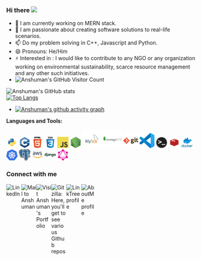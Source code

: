  ### Hi there <img src="https://github.com/TheDudeThatCode/TheDudeThatCode/blob/master/Assets/Hi.gif" width="20px">&nbsp;

 - 🔭 I am currently working on MERN stack.
 - 🌱 I am passionate about creating software solutions to real-life scenarios.
 - 📫 Do my problem solving in C++, Javascript and Python.
 - 😄 Pronouns: He/Him
 - ⚡ Interested in : I would like to contribute to any NGO or any organization working on environmental sustainability, scarce resource management and any other such initiatives.
 - <img src="https://komarev.com/ghpvc/?username=Anshumanformal&color=green" alt="Anshuman's GitHub Visitor Count"/>
 
![Anshuman's GitHub stats](https://github-readme-stats.vercel.app/api?username=Anshumanformal&show_icons=true&count_private=true&theme=jolly&include_all_commits=true&hide_title=true)
<br />
[![Top Langs](https://github-readme-stats.vercel.app/api/top-langs/?username=Anshumanformal&layout=compact&theme=omni&card_width=445)](https://github.com/Anshumanformal)
<br >

<!--
**Anshumanformal/Anshumanformal** is a ✨ _special_ ✨ repository because its `README.md` (this file) appears on your GitHub profile.

Here are some ideas to get you started:

### - 🔭 I’m currently working on MEAN stack technology
### - 🌱 I’m currently learning React
- 👯 I’m looking to collaborate on Frontend/Backend projects
- 🤔 I’m looking for help with ReactJS/any Frontend stack
<!-- - 💬 Ask me about  -->
<!-- - 📫 How to reach me: ... -->

- [![Anshuman's github activity graph](https://activity-graph.herokuapp.com/graph?username=Anshumanformal&theme=xcode)](https://git.io/Anshumanformal)

**Languages and Tools:**  

<code><img title="Python" height="30" src="https://raw.githubusercontent.com/github/explore/80688e429a7d4ef2fca1e82350fe8e3517d3494d/topics/python/python.png"></code>
<code><img title="C++" height="30" src="https://raw.githubusercontent.com/github/explore/80688e429a7d4ef2fca1e82350fe8e3517d3494d/topics/cpp/cpp.png"></code>
<code><img title="HTML" height="30" src="https://raw.githubusercontent.com/github/explore/80688e429a7d4ef2fca1e82350fe8e3517d3494d/topics/html/html.png"></code>
<code><img title="CSS" height="30" src="https://raw.githubusercontent.com/github/explore/5c058a388828bb5fde0bcafd4bc867b5bb3f26f3/topics/css/css.png"></code>
<code><img title="JavaScript" height="30" src="https://raw.githubusercontent.com/github/explore/80688e429a7d4ef2fca1e82350fe8e3517d3494d/topics/javascript/javascript.png"></code>
<code><img title="NodeJS" height="30" src="https://raw.githubusercontent.com/github/explore/80688e429a7d4ef2fca1e82350fe8e3517d3494d/topics/nodejs/nodejs.png"></code>
<code><img title="MySQL" height="50" src="https://raw.githubusercontent.com/github/explore/80688e429a7d4ef2fca1e82350fe8e3517d3494d/topics/mysql/mysql.png"></code>
<code><img title="MongoDB" height="50" src="https://raw.githubusercontent.com/github/explore/80688e429a7d4ef2fca1e82350fe8e3517d3494d/topics/mongodb/mongodb.png"></code>
<code><img title="Git" height="40" src="https://raw.githubusercontent.com/github/explore/80688e429a7d4ef2fca1e82350fe8e3517d3494d/topics/git/git.png"></code>
<code><img title="VSCode" height="40" src="https://raw.githubusercontent.com/github/explore/80688e429a7d4ef2fca1e82350fe8e3517d3494d/topics/visual-studio-code/visual-studio-code.png"></code>
<code><img title="Terminal" height="30" src="https://raw.githubusercontent.com/github/explore/80688e429a7d4ef2fca1e82350fe8e3517d3494d/topics/terminal/terminal.png"></code>
<code><img title="Redis" height="30" src="https://raw.githubusercontent.com/github/explore/80688e429a7d4ef2fca1e82350fe8e3517d3494d/topics/redis/redis.png"></code>
<code><img title="Docker" height="30" src="https://raw.githubusercontent.com/github/explore/80688e429a7d4ef2fca1e82350fe8e3517d3494d/topics/docker/docker.png"></code>
<code><img title="Kubernetes" height="30" src="https://raw.githubusercontent.com/github/explore/80688e429a7d4ef2fca1e82350fe8e3517d3494d/topics/kubernetes/kubernetes.png"></code>
<code><img title="PostgreSQL" height="30" src="https://raw.githubusercontent.com/github/explore/80688e429a7d4ef2fca1e82350fe8e3517d3494d/topics/postgresql/postgresql.png"></code>
<code><img title="AWS" height="30" src="https://raw.githubusercontent.com/github/explore/80688e429a7d4ef2fca1e82350fe8e3517d3494d/topics/aws/aws.png"></code>
<code><img title="Django" height="30" src="https://raw.githubusercontent.com/github/explore/80688e429a7d4ef2fca1e82350fe8e3517d3494d/topics/django/django.png"></code>
<code><img title="GraphQL" height="30" src="https://raw.githubusercontent.com/github/explore/80688e429a7d4ef2fca1e82350fe8e3517d3494d/topics/graphql/graphql.png"></code>

### Connect with me

[<img title="LinkedIn" align="left" width="40px" src="https://img.icons8.com/fluent/48/000000/linkedin.png" />](https://www.linkedin.com/in/anshuman-ranjan-formal)
[<img title="Mail to Anshuman" align="left" width="40px" src="https://img.icons8.com/fluent/48/000000/gmail--v2.png" />](mailto:anshumanformal@gmail.com)
[<img title="Visit Anshuman's Portfolio" align="left" width="40px" src="https://img.icons8.com/fluency/50/000000/resume-website.png" />](https://anshuman-ranjan-portfolio.netlify.app/)
[<img title="Gitzilla: Here, you'll get to see various Github repos" align="left" width="40px" src="https://img.icons8.com/nolan/64/git.png" />](https://gitzilla.netlify.app/users/Anshumanformal)
[<img title="LinkTree profile" align="left" width="40px" src="https://img.icons8.com/color/50/000000/linktree.png" />](https://linktr.ee/anshuman_ranjan)
[<img title="AboutMe profile" align="left" width="40px" src="https://img.icons8.com/external-flaticons-flat-flat-icons/64/000000/external-software-developer-digital-nomading-relocation-flaticons-flat-flat-icons.png" />](https://about.me/anshumanranjan)


<!-- [![ReadMe Card](https://github-readme-stats.vercel.app/api/pin/?username=Anshumanformal&repo=NodeJS-and-JavaScript&theme=radical)](https://github.com/Anshumanformal/NodeJS-and-JavaScript)
[![ReadMe Card](https://github-readme-stats.vercel.app/api/pin/?username=Anshumanformal&repo=CPP&theme=radical)](https://github.com/Anshumanformal/CPP/tree/master)
<br >
[![ReadMe Card](https://github-readme-stats.vercel.app/api/pin/?username=Anshumanformal&repo=ecommerce-web-app&theme=radical)](https://github.com/Anshumanformal/ecommerce-web-app)
[![ReadMe Card](https://github-readme-stats.vercel.app/api/pin/?username=Anshumanformal&repo=NodeJS-and-JavaScript&theme=radical)](https://github.com/Anshumanformal/NodeJS-and-JavaScript/tree/main/NodeJS-and-JavaScript) -->
